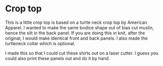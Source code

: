 # Crop top

This is a little crop top is based on a turtle neck crop top by American Apparel. I wanted to make the same bodice shape out of bias cut muslin, hence the slit in the back panel. If you are doing this in knit, after the original, I would make identical front and back panels. I also made the turtleneck collar which is optional. 

I made this so that I could cut these shirts out on a laser cutter. I guess you could also print these panels out and do it by hand.   

